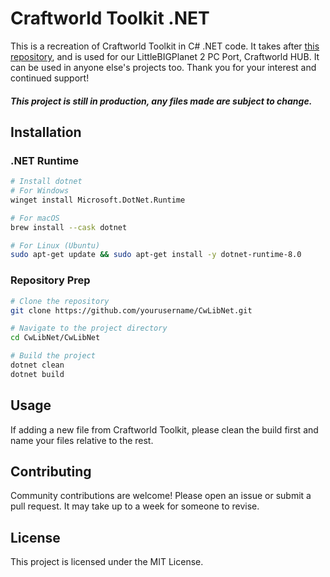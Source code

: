 # Craftworld Toolkit .NET

This is a recreation of Craftworld Toolkit in C# .NET code. It takes after [this repository](https://github.com/ennuo/toolkit/tree/cwlib), and is used for our LittleBIGPlanet 2 PC Port, Craftworld HUB. It can be used in anyone else's projects too. Thank you for your interest and continued support!
##### This project is still in production, any files made are subject to change.

## Installation

### .NET Runtime
```bash
# Install dotnet 
# For Windows
winget install Microsoft.DotNet.Runtime

# For macOS
brew install --cask dotnet

# For Linux (Ubuntu)
sudo apt-get update && sudo apt-get install -y dotnet-runtime-8.0
```
### Repository Prep
```bash
# Clone the repository
git clone https://github.com/yourusername/CwLibNet.git

# Navigate to the project directory
cd CwLibNet/CwLibNet

# Build the project
dotnet clean 
dotnet build
```

## Usage
If adding a new file from Craftworld Toolkit, please clean the build first and name your files relative to the rest.

## Contributing

Community contributions are welcome! Please open an issue or submit a pull request. It may take up to a week for someone to revise.

## License

This project is licensed under the MIT License.